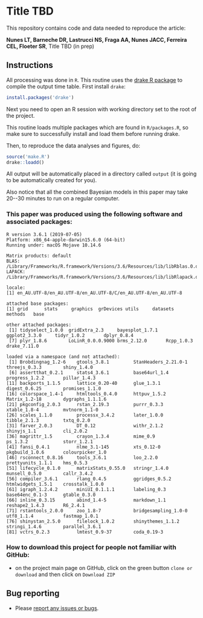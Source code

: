 # Title TBD

This repository contains code and data needed to reproduce the article:

**Nunes LT, Barneche DR, Lastrucci NS, Fraga AA, Nunes JACC, Ferreira CEL, Floeter SR**, Title TBD (in prep)

## Instructions

All processing was done in `R`. This routine uses the [drake R package](https://github.com/ropensci/drake) to compile the output time table. First install `drake`:

```r
install.packages('drake')
```

Next you need to open an R session with working directory set to the root of the project.

This routine loads multiple packages which are found in `R/packages.R`, so make sure to successfully install and load them before running drake.

Then, to reproduce the data analyses and figures, do:

```r
source('make.R')
drake::loadd()
```

All output will be automatically placed in a directory called `output` (it is going to be automatically created for you).

Also notice that all the combined Bayesian models in this paper may take 20--30 minutes to run on a regular computer.

### This paper was produced using the following software and associated packages:
```
R version 3.6.1 (2019-07-05)
Platform: x86_64-apple-darwin15.6.0 (64-bit)
Running under: macOS Mojave 10.14.6

Matrix products: default
BLAS:   /Library/Frameworks/R.framework/Versions/3.6/Resources/lib/libRblas.0.dylib
LAPACK: /Library/Frameworks/R.framework/Versions/3.6/Resources/lib/libRlapack.dylib

locale:
[1] en_AU.UTF-8/en_AU.UTF-8/en_AU.UTF-8/C/en_AU.UTF-8/en_AU.UTF-8

attached base packages:
[1] grid      stats     graphics  grDevices utils     datasets  methods   base     

other attached packages:
 [1] tidyselect_1.0.0  gridExtra_2.3     bayesplot_1.7.1   ggplot2_3.3.0     tidyr_1.0.2       dplyr_0.8.4      
 [7] plyr_1.8.6        LoLinR_0.0.0.9000 brms_2.12.0       Rcpp_1.0.3        drake_7.11.0     

loaded via a namespace (and not attached):
 [1] Brobdingnag_1.2-6    gtools_3.8.1         StanHeaders_2.21.0-1 threejs_0.3.3        shiny_1.4.0         
 [6] assertthat_0.2.1     stats4_3.6.1         base64url_1.4        progress_1.2.2       pillar_1.4.3        
[11] backports_1.1.5      lattice_0.20-40      glue_1.3.1           digest_0.6.25        promises_1.1.0      
[16] colorspace_1.4-1     htmltools_0.4.0      httpuv_1.5.2         Matrix_1.2-18        dygraphs_1.1.1.6    
[21] pkgconfig_2.0.3      rstan_2.19.3         purrr_0.3.3          xtable_1.8-4         mvtnorm_1.1-0       
[26] scales_1.1.0         processx_3.4.2       later_1.0.0          tibble_2.1.3         txtq_0.2.0          
[31] farver_2.0.3         DT_0.12              withr_2.1.2          shinyjs_1.1          cli_2.0.2           
[36] magrittr_1.5         crayon_1.3.4         mime_0.9             ps_1.3.2             storr_1.2.1         
[41] fansi_0.4.1          nlme_3.1-145         xts_0.12-0           pkgbuild_1.0.6       colourpicker_1.0    
[46] rsconnect_0.8.16     tools_3.6.1          loo_2.2.0            prettyunits_1.1.1    hms_0.5.3           
[51] lifecycle_0.1.0      matrixStats_0.55.0   stringr_1.4.0        munsell_0.5.0        callr_3.4.2         
[56] compiler_3.6.1       rlang_0.4.5          ggridges_0.5.2       htmlwidgets_1.5.1    crosstalk_1.0.0     
[61] igraph_1.2.4.2       miniUI_0.1.1.1       labeling_0.3         base64enc_0.1-3      gtable_0.3.0        
[66] inline_0.3.15        abind_1.4-5          markdown_1.1         reshape2_1.4.3       R6_2.4.1            
[71] rstantools_2.0.0     zoo_1.8-7            bridgesampling_1.0-0 utf8_1.1.4           fastmap_1.0.1       
[76] shinystan_2.5.0      filelock_1.0.2       shinythemes_1.1.2    stringi_1.4.6        parallel_3.6.1      
[81] vctrs_0.2.3          lmtest_0.9-37        coda_0.19-3         
```

### How to download this project for people not familiar with GitHub:  
* on the project main page on GitHub, click on the green button `clone or download` and then click on `Download ZIP`  

## Bug reporting
* Please [report any issues or bugs](https://github.com/dbarneche/redlip_bites/issues).

